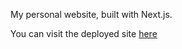My personal website, built with Next.js.

You can visit the deployed site [here](https://alblandino.com)
